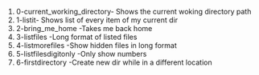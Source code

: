 1. 0-current_working_directory- Shows the current woking directory path
2. 1-listit- Shows list of every item of my current dir
3. 2-bring_me_home -Takes me back home
4. 3-listfiles -Long format of listed files
5. 4-listmorefiles -Show hidden files in long format
6. 5-listfilesdigitonly -Only show numbers
7. 6-firstdirectory -Create new dir while in a different location

